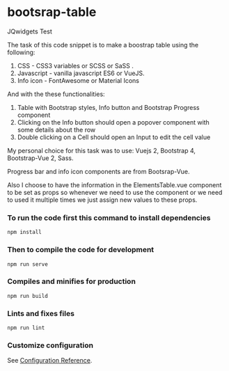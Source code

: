 # bootsrap-table
JQwidgets Test

The task of this code snippet is to make a boostrap table using the following:
1. CSS - CSS3 variables or SCSS or SaSS .
2. Javascript - vanilla javascript ES6 or VueJS.
3. Info icon - FontAwesome or Material Icons

And with the these functionalities:
1. Table with Bootstrap styles, Info button and Bootstrap Progress component
2. Clicking on the Info button should open a popover component with some details about the row
3. Double clicking on a Cell should open an Input to edit the cell value

My personal choice for this task was to use:
    Vuejs 2,
    Bootstrap 4,
    Bootstrap-Vue 2,
    Sass.

Progress bar and info icon components are from Bootsrap-Vue.

Also I choose to have the information in the ElementsTable.vue component to be set as props so whenever we need to use the component or we need to used it multiple times we just assign new values to these props.

### To run the code first this command to install dependencies 
```
npm install
```

### Then to compile the code for development
```
npm run serve
```

### Compiles and minifies for production
```
npm run build
```

### Lints and fixes files
```
npm run lint
```

### Customize configuration
See [Configuration Reference](https://cli.vuejs.org/config/).


